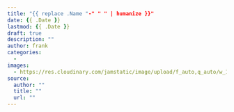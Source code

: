 ```yaml
---
title: "{{ replace .Name "-" " " | humanize }}"
date: {{ .Date }}
lastmod: {{ .Date }}
draft: true
description: ""
author: frank
categories:
  -
images:
  - https://res.cloudinary.com/jamstatic/image/upload/f_auto,q_auto/w_1100,c_fit,co_white,g_north_west,x_80,y_120,l_text:poppins_80_ultrabold_line_spacing_-30:{{ replace .Name "-" " " | humanize }}/jamstatic/twitter-card.png
source:
  author: ""
  title: ""
  url: ""
---
```

